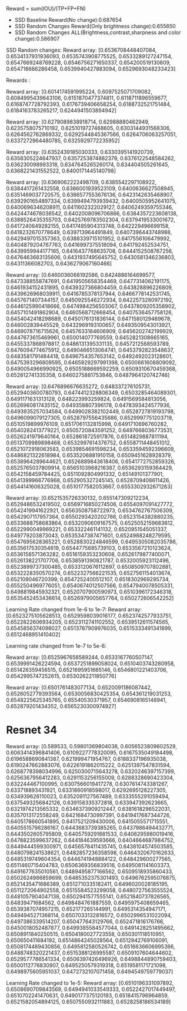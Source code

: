 Reward = sum(IOU)/(TP+FP+FN)
* SSD Baseline Reward(No change):0.687654
* SSD Random Changes Reward(Only brightness change):0.655650
* SSD Random Changes ALL(Brightness,contrast,sharpness and color change):0.586907


SSD Random changes:
Reward array: [0.6536708448407084, 0.6534137931936093, 0.6535743908775525, 0.6533289127247154, 0.6547669248769228, 0.6546756271650337, 0.654200519130609, 0.654718666286458, 0.6539940427883094, 0.6529693048233423]

Rewards :

Reward array: [0.6014174591995224, 0.6097525071709082, 0.6084995439643106, 0.6151870477374811, 0.6118711896559677, 0.6168747728792393, 0.6176739406658254, 0.6188732521751484, 0.6184163783265217, 0.6244941503894942]

Reward array: [0.6279089838918714, 0.62988880462949, 0.6235758075710192, 0.6251019727468605, 0.6303144931568306, 0.6264562762869332, 0.6292544845367566, 0.6264706063257051, 0.6337272964480785, 0.6325929772235952]

Reward array: [0.6352439185030333, 0.6330395141920739, 0.6358305224647937, 0.6357253874882379, 0.6376122548584262, 0.636230098993318, 0.6347645265260174, 0.634404505261645, 0.6368221431552522, 0.6400171445140798]

Reward array: [0.6369062222498709, 0.6385542297108922, 0.6384417261432558, 0.6366001939523109, 0.6400636627508945, 0.6351469037720575, 0.6386577553676136, 0.6423142635468907, 0.6392901654897334, 0.6399494793939432, 0.6400505952641075, 0.6400696346208911, 0.6411602322029127, 0.6406249359755346, 0.6424474678036542, 0.6402008096706866, 0.6384357223608138, 0.6388526435355703, 0.6425769783502304, 0.6379419533001672, 0.6417240649282155, 0.6417485904313748, 0.642229496699158, 0.6418232670778649, 0.639713964491849, 0.6407396443748988, 0.6429497015357363, 0.6388339715101952, 0.6417556106479992, 0.6404879204767763, 0.6416997375518094, 0.641792452534751, 0.6439959944177165, 0.6416437768635708, 0.6444152508767256, 0.6476463683135606, 0.6431937495645752, 0.6430581346236803, 0.64311366082703, 0.6436279067160466]

Reward array: [0.6460036068192586, 0.6424886164699577, 0.6473388558747691, 0.6419505658354469, 0.6477314062191175, 0.6461934152431895, 0.6439327366804459, 0.643828896226809, 0.6439626968039911, 0.6416785378137944, 0.6466778142531745, 0.6457671407344157, 0.6450925546272934, 0.6422573280972192, 0.6446125990418666, 0.6474984256503067, 0.6437809205358902, 0.6457101491862904, 0.6460568712668454, 0.6407536457758126, 0.6454042418298689, 0.6450176131836144, 0.6471580129469678, 0.646002839445529, 0.6432969193100657, 0.6493509543013921, 0.6469078716715626, 0.6457633184606909, 0.6456202742199929, 0.6447673615469961, 0.650014077769559, 0.6452821308665165, 0.6455337868978817, 0.6486131395331135, 0.6457212568593789, 0.6476094774675912, 0.6490466513064741, 0.6453792823548637, 0.6483581791484418, 0.6496754357653142, 0.6492492023128601, 0.6475393296809595, 0.6465929297991398, 0.6500661608809092, 0.6490054966990925, 0.6505188669592259, 0.6509310670459368, 0.652812741335358, 0.6460275881753846, 0.6487964120742746]

Reward array: [0.6476896676635272, 0.648337276105731, 0.6529403600780793, 0.6474412328806349, 0.6503285464089301, 0.6491171631313128, 0.648223993259824, 0.6491569584813056, 0.6526960817435152, 0.649358807396178, 0.6478393424577936, 0.6493935257034584, 0.6499028382102449, 0.6528727819193798, 0.6496099079127305, 0.6528797556435686, 0.6529997751203719, 0.6510519899976109, 0.6517061132815998, 0.6491710696760282, 0.6540282413779221, 0.6505720843591252, 0.6497668036773531, 0.6526241979640164, 0.6528618725917876, 0.6514829887811194, 0.6513709989898468, 0.6532997614376752, 0.6558711448451012, 0.6521072918063583, 0.6539854691598234, 0.6533594592396609, 0.6486821322618984, 0.6535206881910158, 0.6509451628928379, 0.6538964289644621, 0.6526889843618406, 0.6541772752859326, 0.6525765037809914, 0.6565103968216387, 0.6536293159364429, 0.6542158459784425, 0.6511092804991332, 0.65149101377901, 0.6541399966776968, 0.652905327245145, 0.6528709408611426, 0.6544141606325028, 0.6510177582053667, 0.6553302932671263]

Reward array: [0.6521535726330132, 0.655147309212234, 0.6529486532419502, 0.6569716850274506, 0.6554097091427772, 0.6542419941622921, 0.6563508758722973, 0.6534762767506309, 0.6542907117957364, 0.6550293420202766, 0.6523154382880235, 0.6533688758683864, 0.6532090609167575, 0.6525052159683612, 0.6522990049969221, 0.653322461141132, 0.6520951545051337, 0.649779203873043, 0.6535347387471601, 0.6524988248279595, 0.6547695628365221, 0.6528830224846599, 0.6495305082035786, 0.6535617530354619, 0.6544775685739103, 0.6533567210123624, 0.6536158571363282, 0.6516159353230608, 0.6526179877400071, 0.6526138221707706, 0.6538591390821787, 0.6532005923112496, 0.6523899737300485, 0.6533120676112697, 0.6508509707802881, 0.6532228350570274, 0.6522327566221535, 0.6527561154013674, 0.652109046720399, 0.6547252400512107, 0.6518302969295734, 0.6552504969776051, 0.6540674012507566, 0.6547940078505331, 0.6498819845932321, 0.6520707900590973, 0.6510396172346318, 0.6535452453436614, 0.6526979005657764, 0.650272606542252]


Learning Rate changed from 1e-6 to 1e-7:
Reward array: [0.6523275105628513, 0.6529598039016177, 0.6523742577933751, 0.6522822606934205, 0.6523112741102552, 0.6539512611574565, 0.6545856374098027, 0.6513787909976035, 0.6515333491341899, 0.6512468951410402]

Learning rate changed from 1e-7 to 5e-6:

Reward array: [0.6525967656589244, 0.6533167760507147, 0.6539991426224594, 0.6537251899058024, 0.6510403743280958, 0.651426359456515, 0.6521695951665146, 0.6546801221403706, 0.6542995747252615, 0.6530262211850776]

Reward array: [0.6501761483077134, 0.6520091186087442, 0.6526052779393564, 0.6530056830425354, 0.654361219031253, 0.6548225625345765, 0.65540530371957, 0.6546908165148941, 0.652879201434352, 0.6565230300974927]


# Resnet 34

Reward array: [0.589533, 0.59801369804038, 0.6056523809602529, 0.6063414396841406, 0.6109227778320095, 0.6167535049184498, 0.6196588690841387, 0.621999471954767, 0.6188337196935038, 0.6190247662883076, 0.6226191862015222, 0.6251397547831594, 0.6268778398034996, 0.6250300715643278, 0.6320246397157399, 0.6256367956412283, 0.6291153256155009, 0.6288328690423304, 0.632244467100995, 0.6307566019417278, 0.6307614743381267, 0.633718893431921, 0.6331860918598017, 0.6292695128227305, 0.634939626110023, 0.6352091127567489, 0.6333555291059494, 0.6375493256842126, 0.639158335372818, 0.633947392623665, 0.6321974213565332, 0.6346373909212447, 0.6381618296522031, 0.6357013172558249, 0.6421684730997391, 0.6419417687344726, 0.6405178660541895, 0.6417521209430006, 0.6415055571715551, 0.6405515798286167, 0.6443683739385265, 0.6437986494432771, 0.6443502605795809, 0.6405759291881533, 0.6406295980019416, 0.6478823599637262, 0.644184639593666, 0.6404664687984752, 0.6449444599300971, 0.6456578411435745, 0.6438104574503585, 0.6480798241538621, 0.6482857236358598, 0.6464320670162633, 0.6485319749604354, 0.6446741948884122, 0.648429600277565, 0.6511460715404783, 0.6506369356839516, 0.6495081141603373, 0.6491677635010561, 0.6489495877166562, 0.6509518935860433, 0.6502624986859699, 0.6485352375301493, 0.6496762595076875, 0.6521435471686389, 0.6512710335182411, 0.6496020028185195, 0.6511272064902558, 0.6515584523299058, 0.6480727563555524, 0.6481057904047138, 0.6502941577555141, 0.6521840737826565, 0.64839471684562, 0.6498484761887559, 0.6495975408659465, 0.6539387074957215, 0.652177265144991, 0.6495314354947171, 0.6494945271368114, 0.6507033132816572, 0.6502996531022094, 0.6497386339514207, 0.650477643129766, 0.652471816176766, 0.6450018052487877, 0.6499385584577044, 0.6491428251495662, 0.6508911840250515, 0.6504180027723558, 0.650301118510951, 0.650650411684192, 0.6514864245028564, 0.6512942769106091, 0.6508174489430856, 0.6495812580526742, 0.6516636606995386, 0.6488748320221437, 0.6515388126995587, 0.6509107604644602, 0.6529577786541334, 0.6506397426496926, 0.6498844890759403, 0.6500112776830907, 0.6495250579319318, 0.6519581171721098, 0.6498975605951037, 0.6472732107071458, 0.6494549759779037]


Learning Rate changed to 1e-5:
Reward array: [0.6510196331097892, 0.6508690709843569, 0.6494941033549333, 0.6522427017449497, 0.6510702241470631, 0.6490177375120193, 0.6518415796964859, 0.6521582054894125, 0.6507550932111883, 0.6528258186534189]
